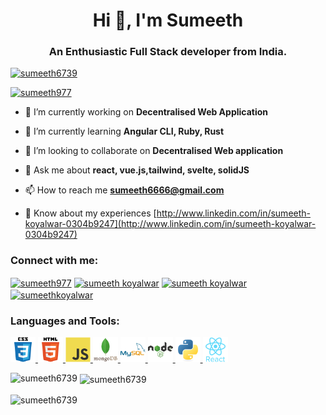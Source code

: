 <h1 align="center">Hi 👋, I'm Sumeeth</h1>
<h3 align="center">An Enthusiastic Full Stack developer from India.</h3>

<p align="left"> <a href="https://github.com/ryo-ma/github-profile-trophy"><img src="https://github-profile-trophy.vercel.app/?username=sumeeth6739" alt="sumeeth6739" /></a> </p>

<p align="left"> <a href="https://twitter.com/sumeeth977" target="blank"><img src="https://img.shields.io/twitter/follow/sumeeth977?logo=twitter&style=for-the-badge" alt="sumeeth977" /></a> </p>

- 🔭 I’m currently working on **Decentralised Web Application**

- 🌱 I’m currently learning **Angular CLI, Ruby, Rust**

- 👯 I’m looking to collaborate on **Decentralised Web application**

- 💬 Ask me about **react, vue.js,tailwind, svelte, solidJS**

- 📫 How to reach me **sumeeth6666@gmail.com**

- 📄 Know about my experiences [http://www.linkedin.com/in/sumeeth-koyalwar-0304b9247](http://www.linkedin.com/in/sumeeth-koyalwar-0304b9247)

<h3 align="left">Connect with me:</h3>
<p align="left">
<a href="https://twitter.com/sumeeth977" target="blank"><img align="center" src="https://raw.githubusercontent.com/rahuldkjain/github-profile-readme-generator/master/src/images/icons/Social/twitter.svg" alt="sumeeth977" height="30" width="40" /></a>
<a href="https://linkedin.com/in/sumeeth koyalwar" target="blank"><img align="center" src="https://raw.githubusercontent.com/rahuldkjain/github-profile-readme-generator/master/src/images/icons/Social/linked-in-alt.svg" alt="sumeeth koyalwar" height="30" width="40" /></a>
<a href="https://fb.com/sumeeth koyalwar" target="blank"><img align="center" src="https://raw.githubusercontent.com/rahuldkjain/github-profile-readme-generator/master/src/images/icons/Social/facebook.svg" alt="sumeeth koyalwar" height="30" width="40" /></a>
<a href="https://instagram.com/sumeethkoyalwar" target="blank"><img align="center" src="https://raw.githubusercontent.com/rahuldkjain/github-profile-readme-generator/master/src/images/icons/Social/instagram.svg" alt="sumeethkoyalwar" height="30" width="40" /></a>
</p>

<h3 align="left">Languages and Tools:</h3>
<p align="left"> <a href="https://www.w3schools.com/css/" target="_blank" rel="noreferrer"> <img src="https://raw.githubusercontent.com/devicons/devicon/master/icons/css3/css3-original-wordmark.svg" alt="css3" width="40" height="40"/> </a> <a href="https://www.w3.org/html/" target="_blank" rel="noreferrer"> <img src="https://raw.githubusercontent.com/devicons/devicon/master/icons/html5/html5-original-wordmark.svg" alt="html5" width="40" height="40"/> </a> <a href="https://developer.mozilla.org/en-US/docs/Web/JavaScript" target="_blank" rel="noreferrer"> <img src="https://raw.githubusercontent.com/devicons/devicon/master/icons/javascript/javascript-original.svg" alt="javascript" width="40" height="40"/> </a> <a href="https://www.mongodb.com/" target="_blank" rel="noreferrer"> <img src="https://raw.githubusercontent.com/devicons/devicon/master/icons/mongodb/mongodb-original-wordmark.svg" alt="mongodb" width="40" height="40"/> </a> <a href="https://www.mysql.com/" target="_blank" rel="noreferrer"> <img src="https://raw.githubusercontent.com/devicons/devicon/master/icons/mysql/mysql-original-wordmark.svg" alt="mysql" width="40" height="40"/> </a> <a href="https://nodejs.org" target="_blank" rel="noreferrer"> <img src="https://raw.githubusercontent.com/devicons/devicon/master/icons/nodejs/nodejs-original-wordmark.svg" alt="nodejs" width="40" height="40"/> </a> <a href="https://www.python.org" target="_blank" rel="noreferrer"> <img src="https://raw.githubusercontent.com/devicons/devicon/master/icons/python/python-original.svg" alt="python" width="40" height="40"/> </a> <a href="https://reactjs.org/" target="_blank" rel="noreferrer"> <img src="https://raw.githubusercontent.com/devicons/devicon/master/icons/react/react-original-wordmark.svg" alt="react" width="40" height="40"/> </a> </p>

<p><img align="left" src="https://github-readme-stats.vercel.app/api/top-langs?username=sumeeth6739&show_icons=true&locale=en&layout=compact" alt="sumeeth6739" /></p>

<p>&nbsp;<img align="center" src="https://github-readme-stats.vercel.app/api?username=sumeeth6739&show_icons=true&locale=en" alt="sumeeth6739" /></p>

<p><img align="center" src="https://github-readme-streak-stats.herokuapp.com/?user=sumeeth6739&" alt="sumeeth6739" /></p>
